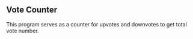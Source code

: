 ## Vote Counter
This program serves as a counter for upvotes and downvotes to get total vote number.
